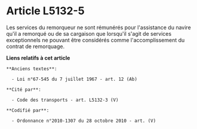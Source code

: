 # Article L5132-5

Les services du remorqueur ne sont rémunérés pour l'assistance du navire qu'il a remorqué ou de sa cargaison que lorsqu'il
s'agit de services exceptionnels ne pouvant être considérés comme l'accomplissement du contrat de remorquage.

**Liens relatifs à cet article**

	**Anciens textes**:

	  - Loi n°67-545 du 7 juillet 1967 - art. 12 (Ab)

	**Cité par**:

	  - Code des transports - art. L5132-3 (V)

	**Codifié par**:

	  - Ordonnance n°2010-1307 du 28 octobre 2010 - art. (V)
